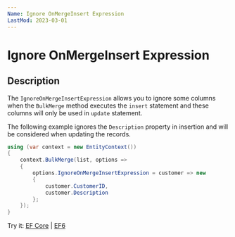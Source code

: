 ```yaml
---
Name: Ignore OnMergeInsert Expression
LastMod: 2023-03-01
---
```


# Ignore OnMergeInsert Expression

## Description

The `IgnoreOnMergeInsertExpression` allows you to ignore some columns when the `BulkMerge` method executes the `insert` statement and these columns will only be used in `update` statement.

The following example ignores the `Description` property in insertion and will be considered when updating the records.

```csharp
using (var context = new EntityContext())
{
    context.BulkMerge(list, options => 
    {
        options.IgnoreOnMergeInsertExpression = customer => new 
        {
            customer.CustomerID,  
            customer.Description
        };
    });
}
```
Try it: [EF Core](https://dotnetfiddle.net/SFCCCZ) | [EF6](https://dotnetfiddle.net/ggtMXb)
